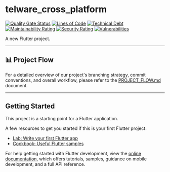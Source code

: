 # telware_cross_platform

<!-- STATIC ANALYSIS BADGES -->

[![Quality Gate Status](https://sonarcloud.io/api/project_badges/measure?project=TelwareSW_telware_cross_platform&metric=alert_status)](https://sonarcloud.io/summary/new_code?id=TelwareSW_telware_cross_platform)
[![Lines of Code](https://sonarcloud.io/api/project_badges/measure?project=TelwareSW_telware_cross_platform&metric=ncloc)](https://sonarcloud.io/summary/new_code?id=TelwareSW_telware_cross_platform)
[![Technical Debt](https://sonarcloud.io/api/project_badges/measure?project=TelwareSW_telware_cross_platform&metric=sqale_index)](https://sonarcloud.io/summary/new_code?id=TelwareSW_telware_cross_platform)
[![Maintainability Rating](https://sonarcloud.io/api/project_badges/measure?project=TelwareSW_telware_cross_platform&metric=sqale_rating)](https://sonarcloud.io/summary/new_code?id=TelwareSW_telware_cross_platform)
[![Security Rating](https://sonarcloud.io/api/project_badges/measure?project=TelwareSW_telware_cross_platform&metric=security_rating)](https://sonarcloud.io/summary/new_code?id=TelwareSW_telware_cross_platform)
[![Vulnerabilities](https://sonarcloud.io/api/project_badges/measure?project=TelwareSW_telware_cross_platform&metric=vulnerabilities)](https://sonarcloud.io/summary/new_code?id=TelwareSW_telware_cross_platform)

A new Flutter project.

---

## :bar_chart: Project Flow

For a detailed overview of our project's branching strategy, commit conventions, and overall workflow, please refer to the [PROJECT_FLOW.md](./docs/PROJECT_FLOW.md) document.

---

## Getting Started

This project is a starting point for a Flutter application.

A few resources to get you started if this is your first Flutter project:

- [Lab: Write your first Flutter app](https://docs.flutter.dev/get-started/codelab)
- [Cookbook: Useful Flutter samples](https://docs.flutter.dev/cookbook)

For help getting started with Flutter development, view the
[online documentation](https://docs.flutter.dev/), which offers tutorials,
samples, guidance on mobile development, and a full API reference.
